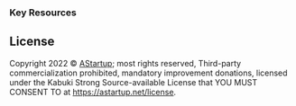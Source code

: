 ### Key Resources



## License

Copyright 2022 © [AStartup](https://astartup.net); most rights reserved, Third-party commercialization prohibited, mandatory improvement donations, licensed under the Kabuki Strong Source-available License that YOU MUST CONSENT TO at <https://astartup.net/license>.
